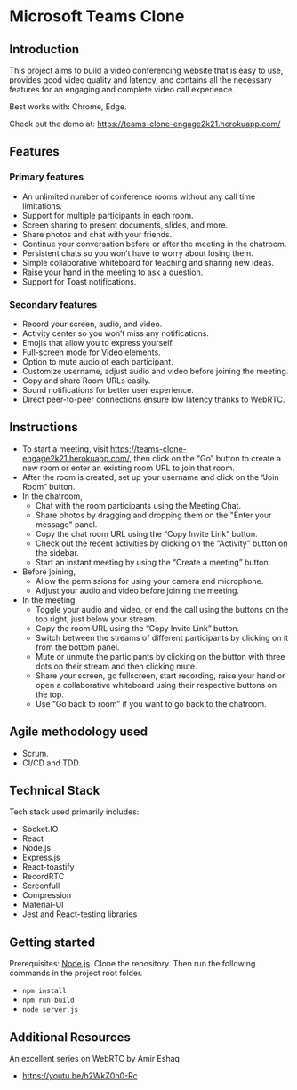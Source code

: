 # Microsoft Teams Clone

## Introduction

This project aims to build a video conferencing website that is easy to use, provides good video quality and latency, and contains all the necessary features for an engaging and complete video call experience.

Best works with: Chrome, Edge.

Check out the demo at: https://teams-clone-engage2k21.herokuapp.com/

## Features

### Primary features 

* An unlimited number of conference rooms without any call time limitations.
* Support for multiple participants in each room.
* Screen sharing to present documents, slides, and more.
* Share photos and chat with your friends.
* Continue your conversation before or after the meeting in the chatroom.
* Persistent chats so you won’t have to worry about losing them.
* Simple collaborative whiteboard for teaching and sharing new ideas.
* Raise your hand in the meeting to ask a question.
* Support for Toast notifications.

### Secondary features

* Record your screen, audio, and video.
* Activity center so you won’t miss any notifications.
* Emojis that allow you to express yourself.
* Full-screen mode for Video elements.
* Option to mute audio of each participant.
* Customize username, adjust audio and video before joining the meeting.
* Copy and share Room URLs easily.
* Sound notifications for better user experience.
* Direct peer-to-peer connections ensure low latency thanks to WebRTC.

## Instructions

* To start a meeting, visit https://teams-clone-engage2k21.herokuapp.com/, then click on the “Go” button to create a new room or enter an existing room URL to join that room.
* After the room is created, set up your username and click on the “Join Room” button.
* In the chatroom,
  * Chat with the room participants using the Meeting Chat.
  * Share photos by dragging and dropping them on the "Enter your message" panel.
  * Copy the chat room URL using the “Copy Invite Link” button.
  * Check out the recent activities by clicking on the “Activity” button on the sidebar.
  * Start an instant meeting by using the “Create a meeting” button.
* Before joining,
  * Allow the permissions for using your camera and microphone.
  * Adjust your audio and video before joining the meeting.
* In the meeting,
  * Toggle your audio and video, or end the call using the buttons on the top right, just below your stream.
  * Copy the room URL using the “Copy Invite Link” button.
  * Switch between the streams of different participants by clicking on it from the bottom panel.
  * Mute or unmute the participants by clicking on the button with three dots on their stream and then clicking mute.
  * Share your screen, go fullscreen, start recording, raise your hand or open a collaborative whiteboard using their respective      buttons on the top.
  * Use “Go back to room” if you want to go back to the chatroom.

## Agile methodology used
* Scrum.
* CI/CD and TDD.

## Technical Stack
Tech stack used primarily includes:
* Socket.IO
* React
* Node.js
* Express.js
* React-toastify
* RecordRTC
* Screenfull
* Compression
* Material-UI
* Jest and React-testing libraries

## Getting started
Prerequisites: [Node.js](https://nodejs.org/en/).
Clone the repository.
Then run the following commands in the project root folder.
* ```npm install ```
* ```npm run build```
* ```node server.js```

## Additional Resources
An excellent series on WebRTC by Amir Eshaq
* https://youtu.be/h2WkZ0h0-Rc

